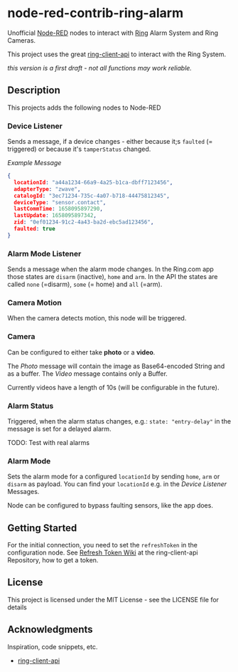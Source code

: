 # node-red-contrib-ring-alarm

Unofficial [Node-RED](https://nodered.org/) nodes to interact with [Ring](https://ring.com) Alarm System and Ring Cameras.

This project uses the great [ring-client-api](https://github.com/dgreif/ring) to interact with the Ring System.

*this version is a first draft - not all functions may work reliable.*

## Description

This projects adds the following nodes to Node-RED

### Device Listener

Sends a message, if a device changes - either because it;s `faulted` (= triggered) or because it's `tamperStatus` changed.

*Example Message*
```json
{
  locationId: "a44a1234-66a9-4a25-b1ca-dbff7123456",
  adapterType: "zwave",
  catalogId: "3ec71234-735c-4a07-b718-44475812345",
  deviceType: "sensor.contact",
  lastCommTime: 1658095897290,
  lastUpdate: 1658095897342,
  zid: "0ef01234-91c2-4a43-ba2d-ebc5ad123456",
  faulted: true
}
```

### Alarm Mode Listener
Sends a message when the alarm mode changes. In the Ring.com app those states are `disarm` (inactive), `home` and `arm`. In the API the states are called `none` (=disarm), `some` (= home) and `all` (=arm).

### Camera Motion

When the camera detects motion, this node will be triggered.

### Camera

Can be configured to either take **photo** or a **video**.  

The *Photo* message will contain the image as Base64-encoded String and as a buffer. The *Video* message contains only a Buffer.

Currently videos have a length of 10s (will be configurable in the future).

### Alarm Status

Triggered, when the alarm status changes, e.g.: `state: "entry-delay"` in the message is set for a delayed alarm.

TODO: Test with real alarms

### Alarm Mode

Sets the alarm mode for a configured `locationId` by sending `home`, `arm` or `disarm` as payload. You can find your `locationId` e.g. in the *Device Listener* Messages.

Node can be configured to bypass faulting sensors, like the app does.

## Getting Started

For the initial connection, you need to set the `refreshToken` in the configuration node. See [Refresh Token Wiki](https://github.com/dgreif/ring/wiki/Refresh-Tokens) at the ring-client-api Repository, how to get a token. 

## License

This project is licensed under the MIT License - see the LICENSE file for details

## Acknowledgments

Inspiration, code snippets, etc.

* [ring-client-api](https://github.com/dgreif/ring)